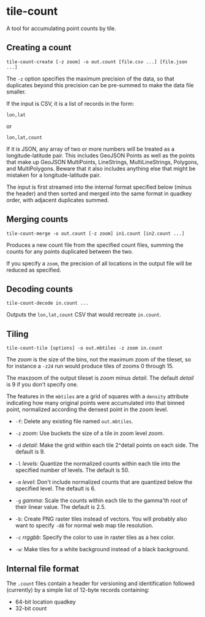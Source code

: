 tile-count
==========

A tool for accumulating point counts by tile.

Creating a count
----------------

    tile-count-create [-z zoom] -o out.count [file.csv ...] [file.json ...]

The `-z` option specifies the maximum precision of the data, so that duplicates
beyond this precision can be pre-summed to make the data file smaller.

If the input is CSV, it is a list of records in the form:

    lon,lat

or

    lon,lat,count

If it is JSON, any array of two or more numbers will be treated as a longitude-latitude
pair. This includes GeoJSON Points as well as the points that make up GeoJSON MultiPoints,
LineStrings, MultiLineStrings, Polygons, and MultiPolygons. Beware that it also includes
anything else that might be mistaken for a longitude-latitude pair.

The input is first streamed into the internal format specified below (minus the header)
and then
sorted and merged into the same format in quadkey order, with adjacent duplicates
summed.

Merging counts
--------------

    tile-count-merge -o out.count [-z zoom] in1.count [in2.count ...]

Produces a new count file from the specified count files, summing the counts for any points
duplicated between the two.

If you specify a `zoom`, the precision of all locations in the output file will be reduced
as specified.

Decoding counts
---------------

    tile-count-decode in.count ...

Outputs the `lon,lat,count` CSV that would recreate `in.count`.

Tiling
------

    tile-count-tile [options] -o out.mbtiles -z zoom in.count

The _zoom_ is the size of the bins, not the maximum zoom of the tileset,
so for instance a `-z24` run would produce tiles of zooms 0 through 15.

The maxzoom of the output tileset is _zoom_ minus _detail_.
The default _detail_ is 9 if you don't specify one.

The features in the `mbtiles` are a grid of squares with a `density` attribute
indicating how many original points were accumulated into that binned point,
normalized according the densest point in the zoom level.

* `-f`: Delete any existing file named `out.mbtiles`.
* `-z` *zoom*: Use buckets the size of a tile in zoom level *zoom*.
* `-d` *detail*: Make the grid within each tile 2^detail points on each side. The default is 9.
* `-l` *levels*: Quantize the normalized counts within each tile into the specified number of levels. The default is 50.
* `-m` *level*: Don't include normalized counts that are quantized below the specified level. The default is 6.
* `-g` *gamma*: Scale the counts within each tile to the gamma'th root of their linear value. The default is 2.5.

* `-b`: Create PNG raster tiles instead of vectors. You will probably also want to specify `-d8` for normal web map tile resolution.
* `-c` *rrggbb*: Specify the color to use in raster tiles as a hex color.
* `-w`: Make tiles for a white background instead of a black background.

Internal file format
--------------------

The `.count` files contain a header for versioning and identification
followed (currently) by a simple list of 12-byte records containing:

   * 64-bit location quadkey
   * 32-bit count
